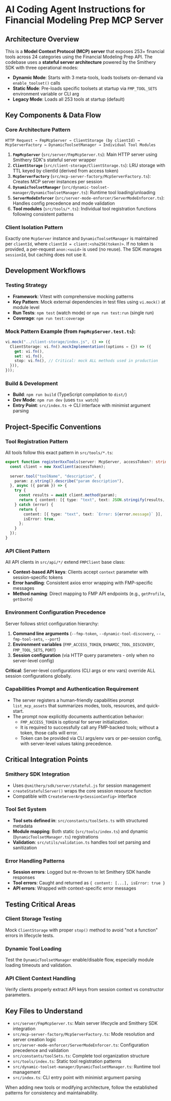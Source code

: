 # AI Coding Agent Instructions for Financial Modeling Prep MCP Server

## Architecture Overview

This is a **Model Context Protocol (MCP) server** that exposes 253+ financial tools across 24 categories using the Financial Modeling Prep API. The codebase uses a **stateful server architecture** powered by the Smithery SDK with three operational modes:

- **Dynamic Mode**: Starts with 3 meta-tools, loads toolsets on-demand via `enable_toolset()` calls
- **Static Mode**: Pre-loads specific toolsets at startup via `FMP_TOOL_SETS` environment variable or CLI arg
- **Legacy Mode**: Loads all 253 tools at startup (default)

## Key Components & Data Flow

### Core Architecture Pattern
```
HTTP Request → FmpMcpServer → ClientStorage (by clientId) → McpServerFactory → DynamicToolsetManager → Individual Tool Modules
```

1. **`FmpMcpServer`** (`src/server/FmpMcpServer.ts`): Main HTTP server using Smithery SDK's stateful server wrapper
2. **`ClientStorage`** (`src/client-storage/ClientStorage.ts`): LRU storage with TTL keyed by clientId (derived from access token)
3. **`McpServerFactory`** (`src/mcp-server-factory/McpServerFactory.ts`): Creates MCP server instances per session
4. **`DynamicToolsetManager`** (`src/dynamic-toolset-manager/DynamicToolsetManager.ts`): Runtime tool loading/unloading
5. **`ServerModeEnforcer`** (`src/server-mode-enforcer/ServerModeEnforcer.ts`): Handles config precedence and mode validation
6. **Tool modules** (`src/tools/*.ts`): Individual tool registration functions following consistent patterns

### Client Isolation Pattern
Exactly one `McpServer` instance and `DynamicToolsetManager` is maintained per `clientId`, where `clientId = client:<sha256(token)>`. If no token is provided, a per-request `anon:<uuid>` is used (no reuse). The SDK manages `sessionId`, but caching does not use it.

## Development Workflows

### Testing Strategy
- **Framework**: Vitest with comprehensive mocking patterns
- **Key Pattern**: Mock external dependencies in test files using `vi.mock()` at module level
- **Run Tests**: `npm test` (watch mode) or `npm run test:run` (single run)
- **Coverage**: `npm run test:coverage`

### Mock Pattern Example (from `FmpMcpServer.test.ts`):
```typescript
vi.mock("../client-storage/index.js", () => ({
  ClientStorage: vi.fn().mockImplementation((options = {}) => ({
    get: vi.fn(),
    set: vi.fn(),
    stop: vi.fn(), // Critical: mock ALL methods used in production
  })),
}));
```

### Build & Development
- **Build**: `npm run build` (TypeScript compilation to `dist/`)
- **Dev Mode**: `npm run dev` (uses `tsx watch`)
- **Entry Point**: `src/index.ts` → CLI interface with minimist argument parsing

## Project-Specific Conventions

### Tool Registration Pattern
All tools follow this exact pattern in `src/tools/*.ts`:
```typescript
export function registerXxxTools(server: McpServer, accessToken?: string): void {
  const client = new XxxClient(accessToken);
  
  server.tool("toolName", "description", {
    param: z.string().describe("param description"),
  }, async ({ param }) => {
    try {
      const results = await client.method(param);
      return { content: [{ type: "text", text: JSON.stringify(results, null, 2) }] };
    } catch (error) {
      return {
        content: [{ type: "text", text: `Error: ${error.message}` }],
        isError: true,
      };
    }
  });
}
```

### API Client Pattern  
All API clients in `src/api/*/` extend `FMPClient` base class:
- **Context-based API keys**: Clients accept `context` parameter with session-specific tokens
- **Error handling**: Consistent axios error wrapping with FMP-specific messages
- **Method naming**: Direct mapping to FMP API endpoints (e.g., `getProfile`, `getQuote`)

### Environment Configuration Precedence
Server follows strict configuration hierarchy:
1. **Command line arguments** (`--fmp-token`, `--dynamic-tool-discovery`, `--fmp-tool-sets`, `--port`)
2. **Environment variables** (`FMP_ACCESS_TOKEN`, `DYNAMIC_TOOL_DISCOVERY`, `FMP_TOOL_SETS`, `PORT`) 
3. **Session configuration** (via HTTP query parameters - only when no server-level config)

**Critical**: Server-level configurations (CLI args or env vars) override ALL session configurations globally.

### Capabilities Prompt and Authentication Requirement
- The server registers a human-friendly capabilities prompt `list_mcp_assets` that summarizes modes, tools, resources, and quick-start.
- The prompt now explicitly documents authentication behavior:
  - `FMP_ACCESS_TOKEN` is optional for server initialization.
  - It is required to successfully call any FMP-backed tools; without a token, those calls will error.
  - Token can be provided via CLI args/env vars or per-session config, with server-level values taking precedence.

## Critical Integration Points

### Smithery SDK Integration
- Uses `@smithery/sdk/server/stateful.js` for session management
- `createStatefulServer()` wraps the core session resource function
- Compatible with `CreateServerArg<SessionConfig>` interface

### Tool Set System
- **Tool sets defined in**: `src/constants/toolSets.ts` with structured metadata
- **Module mapping**: Both static (`src/tools/index.ts`) and dynamic (`DynamicToolsetManager.ts`) registrations
- **Validation**: `src/utils/validation.ts` handles tool set parsing and sanitization

### Error Handling Patterns
- **Session errors**: Logged but re-thrown to let Smithery SDK handle responses
- **Tool errors**: Caught and returned as `{ content: [...], isError: true }`
- **API errors**: Wrapped with context-specific error messages

## Testing Critical Areas

### Client Storage Testing
Mock `ClientStorage` with proper `stop()` method to avoid "not a function" errors in lifecycle tests.

### Dynamic Tool Loading
Test the `DynamicToolsetManager` enable/disable flow, especially module loading timeouts and validation.

### API Client Context Handling  
Verify clients properly extract API keys from session context vs constructor parameters.

## Key Files to Understand

- `src/server/FmpMcpServer.ts`: Main server lifecycle and Smithery SDK integration
- `src/mcp-server-factory/McpServerFactory.ts`: Mode resolution and server creation logic
- `src/server-mode-enforcer/ServerModeEnforcer.ts`: Configuration precedence and validation
- `src/constants/toolSets.ts`: Complete tool organization structure
- `src/tools/index.ts`: Static tool registration patterns
- `src/dynamic-toolset-manager/DynamicToolsetManager.ts`: Runtime tool management
- `src/index.ts`: CLI entry point with minimist argument parsing

When adding new tools or modifying architecture, follow the established patterns for consistency and maintainability.
